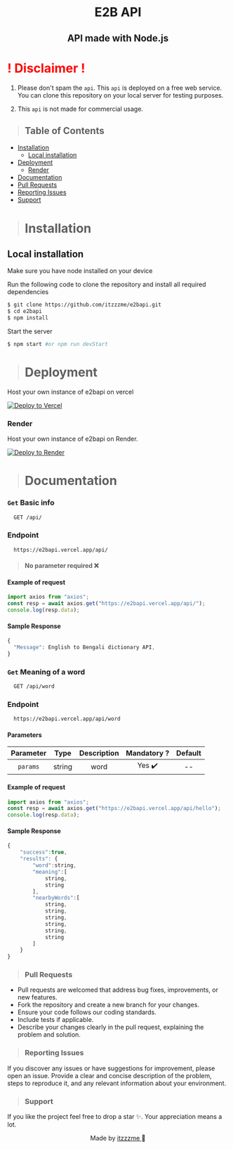 # <p align="center">E2B API</p>

>

## <p align="center">API made with Node.js</p>

# <span style="color:red">! Disclaimer !</span>

1.  Please don't spam the `api`. This `api` is deployed on a free web service. You can clone this repository on your local server for testing purposes.

2.  This `api` is not made for commercial usage.

> <h2> Table of Contents </h2>

- [Installation](#installation)
  - [Local installation](#local-installation)
- [Deployment](#deployment)
  - [Render](#Render)
- [Documentation](#documentation)
- [Pull Requests](#pull-requests)
- [Reporting Issues](#reporting-issues)
- [Support](#support)

> # Installation

## Local installation

Make sure you have node installed on your device

Run the following code to clone the repository and install all required dependencies

```bash
$ git clone https://github.com/itzzzme/e2bapi.git
$ cd e2bapi
$ npm install
```

Start the server

```bash
$ npm start #or npm run devStart
```

> # Deployment

Host your own instance of e2bapi on vercel

[![Deploy to Vercel](https://camo.githubusercontent.com/0d115430c1db17132964386282927e5e313543c7d868fc06bc9a7c65d7ec974e/68747470733a2f2f76657263656c2e636f6d2f627574746f6e)](https://vercel.com/new/clone?repository-url=https://vercel.com/new/clone?repository-url=https://github.com/itzzzme/e2bapi)

### Render

Host your own instance of e2bapi on Render.

[![Deploy to Render](https://render.com/images/deploy-to-render-button.svg)](https://render.com/deploy?repo=https://github.com/itzzzme/e2bapi)

> # Documentation

### `Get` Basic info

```bash
  GET /api/
```

### Endpoint

```bash
  https://e2bapi.vercel.app/api/
```

> #### No parameter required ❌

#### Example of request

```javascript
import axios from "axios";
const resp = await axios.get("https://e2bapi.vercel.app/api/");
console.log(resp.data);
```

#### Sample Response

```javascript
{
  "Message": English to Bengali dictionary API,
}
```

### `Get` Meaning of a word

```bash
  GET /api/word
```

### Endpoint

```bash
  https://e2bapi.vercel.app/api/word
```

#### Parameters

| Parameter |  Type  | Description | Mandatory ? | Default |
| :-------: | :----: | :---------: | :---------: | :-----: |
|   `params`    | string |    word     |   Yes ✔️    |   --    |

#### Example of request

```javascript
import axios from "axios";
const resp = await axios.get("https://e2bapi.vercel.app/api/hello");
console.log(resp.data);
```

#### Sample Response

```javascript
{
    "success":true,
    "results": {
        "word":string,
        "meaning":[
            string,
            string
        ],
        "nearbyWords":[
            string,
            string,
            string,
            string,
            string,
            string
        ]
    }
}

```

>### Pull Requests

- Pull requests are welcomed that address bug fixes, improvements, or new features.
- Fork the repository and create a new branch for your changes.
- Ensure your code follows our coding standards.
- Include tests if applicable.
- Describe your changes clearly in the pull request, explaining the problem and solution.

>### Reporting Issues

If you discover any issues or have suggestions for improvement, please open an issue. Provide a clear and concise description of the problem, steps to reproduce it, and any relevant information about your environment.

>### Support
If you like the project feel free to drop a star ✨. Your appreciation means a lot.

<p align="center" style="text-decoration: none;">Made by <a href="https://github.com/itzzzme" target="_blank">itzzzme 
</a>🫰</p>